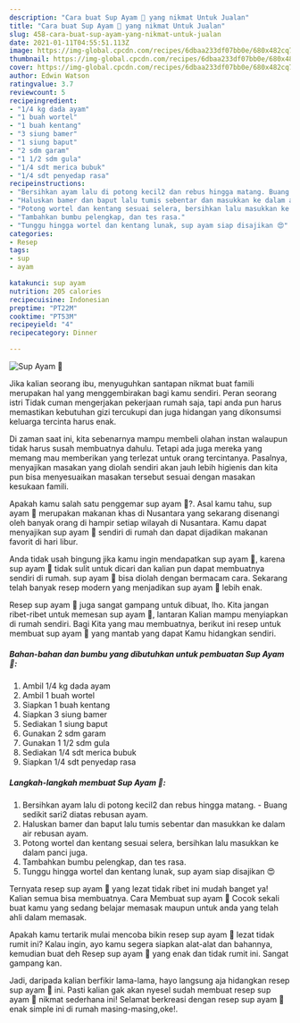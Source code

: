 ```yaml
---
description: "Cara buat Sup Ayam 🍲 yang nikmat Untuk Jualan"
title: "Cara buat Sup Ayam 🍲 yang nikmat Untuk Jualan"
slug: 458-cara-buat-sup-ayam-yang-nikmat-untuk-jualan
date: 2021-01-11T04:55:51.113Z
image: https://img-global.cpcdn.com/recipes/6dbaa233df07bb0e/680x482cq70/sup-ayam-🍲-foto-resep-utama.jpg
thumbnail: https://img-global.cpcdn.com/recipes/6dbaa233df07bb0e/680x482cq70/sup-ayam-🍲-foto-resep-utama.jpg
cover: https://img-global.cpcdn.com/recipes/6dbaa233df07bb0e/680x482cq70/sup-ayam-🍲-foto-resep-utama.jpg
author: Edwin Watson
ratingvalue: 3.7
reviewcount: 5
recipeingredient:
- "1/4 kg dada ayam"
- "1 buah wortel"
- "1 buah kentang"
- "3 siung bamer"
- "1 siung baput"
- "2 sdm garam"
- "1 1/2 sdm gula"
- "1/4 sdt merica bubuk"
- "1/4 sdt penyedap rasa"
recipeinstructions:
- "Bersihkan ayam lalu di potong kecil2 dan rebus hingga matang. Buang sedikit sari2 diatas rebusan ayam."
- "Haluskan bamer dan baput lalu tumis sebentar dan masukkan ke dalam air rebusan ayam."
- "Potong wortel dan kentang sesuai selera, bersihkan lalu masukkan ke dalam panci juga."
- "Tambahkan bumbu pelengkap, dan tes rasa."
- "Tunggu hingga wortel dan kentang lunak, sup ayam siap disajikan 😍"
categories:
- Resep
tags:
- sup
- ayam

katakunci: sup ayam 
nutrition: 205 calories
recipecuisine: Indonesian
preptime: "PT22M"
cooktime: "PT53M"
recipeyield: "4"
recipecategory: Dinner

---
```



![Sup Ayam 🍲](https://img-global.cpcdn.com/recipes/6dbaa233df07bb0e/680x482cq70/sup-ayam-🍲-foto-resep-utama.jpg)

Jika kalian seorang ibu, menyuguhkan santapan nikmat buat famili merupakan hal yang menggembirakan bagi kamu sendiri. Peran seorang istri Tidak cuman mengerjakan pekerjaan rumah saja, tapi anda pun harus memastikan kebutuhan gizi tercukupi dan juga hidangan yang dikonsumsi keluarga tercinta harus enak.

Di zaman  saat ini, kita sebenarnya mampu membeli olahan instan walaupun tidak harus susah membuatnya dahulu. Tetapi ada juga mereka yang memang mau memberikan yang terlezat untuk orang tercintanya. Pasalnya, menyajikan masakan yang diolah sendiri akan jauh lebih higienis dan kita pun bisa menyesuaikan masakan tersebut sesuai dengan masakan kesukaan famili. 



Apakah kamu salah satu penggemar sup ayam 🍲?. Asal kamu tahu, sup ayam 🍲 merupakan makanan khas di Nusantara yang sekarang disenangi oleh banyak orang di hampir setiap wilayah di Nusantara. Kamu dapat menyajikan sup ayam 🍲 sendiri di rumah dan dapat dijadikan makanan favorit di hari libur.

Anda tidak usah bingung jika kamu ingin mendapatkan sup ayam 🍲, karena sup ayam 🍲 tidak sulit untuk dicari dan kalian pun dapat membuatnya sendiri di rumah. sup ayam 🍲 bisa diolah dengan bermacam cara. Sekarang telah banyak resep modern yang menjadikan sup ayam 🍲 lebih enak.

Resep sup ayam 🍲 juga sangat gampang untuk dibuat, lho. Kita jangan ribet-ribet untuk memesan sup ayam 🍲, lantaran Kalian mampu menyiapkan di rumah sendiri. Bagi Kita yang mau membuatnya, berikut ini resep untuk membuat sup ayam 🍲 yang mantab yang dapat Kamu hidangkan sendiri.

<!--inarticleads1-->

##### Bahan-bahan dan bumbu yang dibutuhkan untuk pembuatan Sup Ayam 🍲:

1. Ambil 1/4 kg dada ayam
1. Ambil 1 buah wortel
1. Siapkan 1 buah kentang
1. Siapkan 3 siung bamer
1. Sediakan 1 siung baput
1. Gunakan 2 sdm garam
1. Gunakan 1 1/2 sdm gula
1. Sediakan 1/4 sdt merica bubuk
1. Siapkan 1/4 sdt penyedap rasa




<!--inarticleads2-->

##### Langkah-langkah membuat Sup Ayam 🍲:

1. Bersihkan ayam lalu di potong kecil2 dan rebus hingga matang. - Buang sedikit sari2 diatas rebusan ayam.
1. Haluskan bamer dan baput lalu tumis sebentar dan masukkan ke dalam air rebusan ayam.
1. Potong wortel dan kentang sesuai selera, bersihkan lalu masukkan ke dalam panci juga.
1. Tambahkan bumbu pelengkap, dan tes rasa.
1. Tunggu hingga wortel dan kentang lunak, sup ayam siap disajikan 😍




Ternyata resep sup ayam 🍲 yang lezat tidak ribet ini mudah banget ya! Kalian semua bisa membuatnya. Cara Membuat sup ayam 🍲 Cocok sekali buat kamu yang sedang belajar memasak maupun untuk anda yang telah ahli dalam memasak.

Apakah kamu tertarik mulai mencoba bikin resep sup ayam 🍲 lezat tidak rumit ini? Kalau ingin, ayo kamu segera siapkan alat-alat dan bahannya, kemudian buat deh Resep sup ayam 🍲 yang enak dan tidak rumit ini. Sangat gampang kan. 

Jadi, daripada kalian berfikir lama-lama, hayo langsung aja hidangkan resep sup ayam 🍲 ini. Pasti kalian gak akan nyesel sudah membuat resep sup ayam 🍲 nikmat sederhana ini! Selamat berkreasi dengan resep sup ayam 🍲 enak simple ini di rumah masing-masing,oke!.

